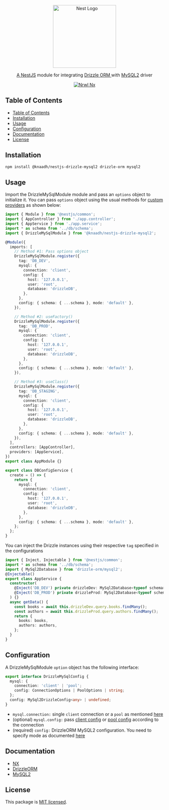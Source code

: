 <p align="center">
  <a href="https://nestjs.com/" target="blank"><img src="https://nestjs.com/img/logo.svg" width="200" alt="Nest Logo" /></a>
</p>

<p align="center">
 <a href="https://nestjs.com/" target="blank">A NestJS</a> module for integrating  <a href="https://orm.drizzle.team" target="blank">Drizzle ORM </a> with <a href="https://github.com/sidorares/node-mysql2" target="blank">MySQL2</a> driver
</p>

<p align="center">
  <a href="https://nx.dev/" target="blank"><img src="https://img.shields.io/badge/built%20with-Nx-orange?style=for-the-badge" alt="Nrwl Nx" /></a>
</p>

## Table of Contents

- [Table of Contents](#table-of-contents)
- [Installation](#installation)
- [Usage](#usage)
- [Configuration](#configuration)
- [Documentation](#documentation)
- [License](#license)

## Installation

```bash
npm install @knaadh/nestjs-drizzle-mysql2 drizzle-orm mysql2
```

## Usage

Import the DrizzleMySqlModule module and pass an `options` object to initialize it. You can pass `options` object using the usual methods for [custom providers](https://docs.nestjs.com/fundamentals/custom-providers) as shown below:

```typescript
import { Module } from '@nestjs/common';
import { AppController } from './app.controller';
import { AppService } from './app.service';
import * as schema from '../db/schema';
import { DrizzleMySqlModule } from '@knaadh/nestjs-drizzle-mysql2';

@Module({
  imports: [
    // Method #1: Pass options object
    DrizzleMySqlModule.register({
      tag: 'DB_DEV',
      mysql: {
        connection: 'client',
        config: {
          host: '127.0.0.1',
          user: 'root',
          database: 'drizzleDB',
        },
      },
      config: { schema: { ...schema }, mode: 'default' },
    }),

    // Method #2: useFactory()
    DrizzleMySqlModule.register({
      tag: 'DB_PROD',
      mysql: {
        connection: 'client',
        config: {
          host: '127.0.0.1',
          user: 'root',
          database: 'drizzleDB',
        },
      },
      config: { schema: { ...schema }, mode: 'default' },
    }),

    // Method #3: useClass()
    DrizzleMySqlModule.register({
      tag: 'DB_STAGING',
      mysql: {
        connection: 'client',
        config: {
          host: '127.0.0.1',
          user: 'root',
          database: 'drizzleDB',
        },
      },
      config: { schema: { ...schema }, mode: 'default' },
    }),
  ],
  controllers: [AppController],
  providers: [AppService],
})
export class AppModule {}
```

```typescript
export class DBConfigService {
  create = () => {
    return {
      mysql: {
        connection: 'client',
        config: {
          host: '127.0.0.1',
          user: 'root',
          database: 'drizzleDB',
        },
      },
      config: { schema: { ...schema }, mode: 'default' },
    };
  };
}
```

You can inject the Drizzle instances using their respective `tag` specified in the configurations

```typescript
import { Inject, Injectable } from '@nestjs/common';
import * as schema from '../db/schema';
import { MySql2Database } from 'drizzle-orm/mysql2';
@Injectable()
export class AppService {
  constructor(
    @Inject('DB_DEV') private drizzleDev: MySql2Database<typeof schema>,
    @Inject('DB_PROD') private drizzleProd: MySql2Database<typeof schema>
  ) {}
  async getData() {
    const books = await this.drizzleDev.query.books.findMany();
    const authors = await this.drizzleProd.query.authors.findMany();
    return {
      books: books,
      authors: authors,
    };
  }
}
```

## Configuration

A DrizzleMySqlModule `option` object has the following interface:

```typescript
export interface DrizzleMySqlConfig {
  mysql: {
    connection: 'client' | 'pool';
    config: ConnectionOptions | PoolOptions | string;
  };
  config: MySql2DrizzleConfig<any> | undefined;
}
```

- `mysql.connection:` single `client` connection or a `pool` as mentioned [here](https://orm.drizzle.team/docs/quick-mysql/mysql2)
- (optional) `mysql.config:` pass [client config](https://github.com/sidorares/node-mysql2#installation) or [pool config](https://github.com/sidorares/node-mysql2#installation) according to the connection
- (required) `config:` DrizzleORM MySQL2 configuration. You need to specify mode as documented [here](https://orm.drizzle.team/docs/rqb#modes)

## Documentation

- [NX](https://nx.dev/)
- [DrizzleORM](https://orm.drizzle.team/)
- [MySQL2](https://github.com/sidorares/node-mysql2)

## License

This package is [MIT licensed](LICENSE).
